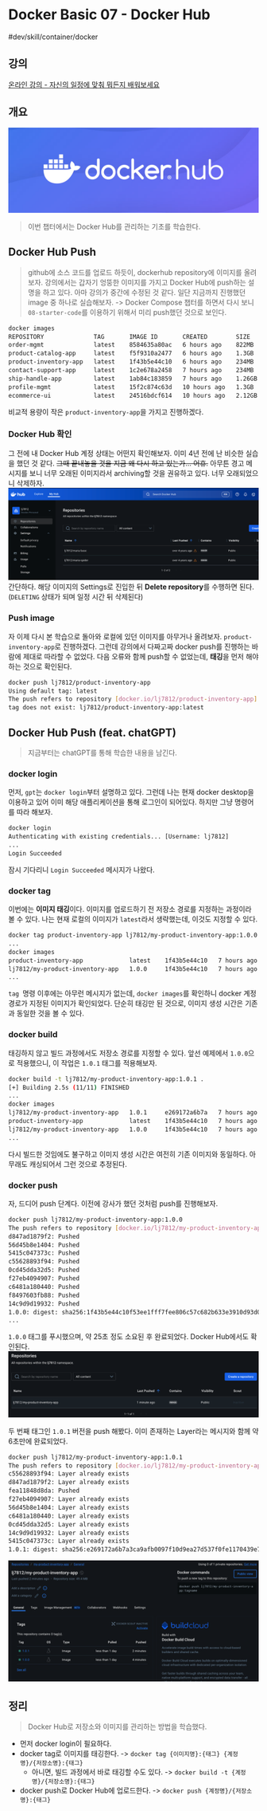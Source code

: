 #  Docker Basic 07 - Docker Hub

#dev/skill/container/docker

## 강의
[온라인 강의 - 자신의 일정에 맞춰 뭐든지 배워보세요](https://www.udemy.com/course/docker-training-learn-docker-from-zero-to-cloud/learn/lecture/42827656#overview)

## 개요
![](Docker%20Basic%2007%20-%20Docker%20Hub/image.png)<!-- {"width":460} -->
> 이번 챕터에서는 Docker Hub를 관리하는 기초를 학습한다.

## Docker Hub Push
> github에 소스 코드를 업로드 하듯이, dockerhub repository에 이미지를 올려보자.
강의에서는 갑자기 엉뚱한 이미지를 가지고 Docker Hub에 push하는 설명을 하고 있다. 아마 강의가 중간에 수정된 것 같다. 일단 지금까지 진행했던 image 중 하나로 실습해보자. -> Docker Compose 챕터를 하면서 다시 보니 `08-starter-code`를 이용하기 위해서 미리 push했던 것으로 보인다. 
```sh
docker images
REPOSITORY              TAG       IMAGE ID       CREATED        SIZE
order-mgmt              latest    8584635a80ac   6 hours ago    822MB
product-catalog-app     latest    f5f9310a2477   6 hours ago    1.3GB
product-inventory-app   latest    1f43b5e44c10   6 hours ago    234MB
contact-support-app     latest    1c2e678a2458   7 hours ago    234MB
ship-handle-app         latest    1ab84c183859   7 hours ago    1.26GB
profile-mgmt            latest    15f2c874c63d   10 hours ago   1.3GB
ecommerce-ui            latest    24516bdcf614   10 hours ago   2.12GB
```
비교적 용량이 작은 `product-inventory-app`을 가지고 진행하겠다.

### Docker Hub 확인
그 전에 내 Docker Hub 계정 상태는 어떤지 확인해보자. 이미 4년 전에 난 비슷한 실습을 했던 것 같다. ~~그때 끝내놓을 것을 지금 왜 다시 하고 있는가... 어휴.~~ 아무튼 경고 메시지를 보니 너무 오래된 이미지라서 archiving할 것을 권유하고 있다. 너무 오래되었으니 삭제하자.
![](Docker%20Basic%2007%20-%20Docker%20Hub/image%202.png)
간단하다. 해당 이미지의 Settings로 진입한 뒤 **Delete repository**를 수행하면 된다. (`DELETING` 상태가 되며 일정 시간 뒤 삭제된다)

### Push image
자 이제 다시 본 학습으로 돌아와 로컬에 있던 이미지를 아무거나 올려보자. `product-inventory-app`로 진행하겠다. 그런데 강의에서 다짜고짜 docker push를 진행하는 바람에 제대로 따라할 수 없었다. 다음 오류와 함께 push할 수 없었는데, **태깅**을 먼저 해야하는 것으로 확인된다. 
```sh
docker push lj7812/product-inventory-app
Using default tag: latest
The push refers to repository [docker.io/lj7812/product-inventory-app]
tag does not exist: lj7812/product-inventory-app:latest
```

## Docker Hub Push (feat. chatGPT)
> 지금부터는 chatGPT를 통해 학습한 내용을 남긴다.

### docker login
먼저, `gpt`는 `docker login`부터 설명하고 있다. 그런데 나는 현재 docker desktop을 이용하고 있어 이미 해당 애플리케이션을 통해 로그인이 되어있다. 하지만 그냥 명령어를 따라 해보자. 
```sh
docker login
Authenticating with existing credentials... [Username: lj7812]
...
Login Succeeded
```
잠시 기다리니 `Login Succeeded` 메시지가 나왔다.

### docker tag
이번에는 **이미지 태깅**이다. 이미지를 업로드하기 전 저장소 경로를 지정하는 과정이라 볼 수 있다. 나는 현재 로컬의 이미지가 `latest`라서 생략했는데, 이것도 지정할 수 있다.
```sh
docker tag product-inventory-app lj7812/my-product-inventory-app:1.0.0
...
docker images
product-inventory-app             latest    1f43b5e44c10   7 hours ago    234MB
lj7812/my-product-inventory-app   1.0.0     1f43b5e44c10   7 hours ago    234MB
...
```
`tag `명령 이후에는 아무런 메시지가 없는데, `docker images`를 확인하니 docker 계정 경로가 지정된 이미지가 확인되었다. 단순히 태깅만 된 것으로, 이미지 생성 시간은 기존과 동일한 것을 볼 수 있다.

### docker build
태깅하지 않고 빌드 과정에서도 저장소 경로를 지정할 수 있다. 앞선 예제에서 `1.0.0`으로 적용했으니, 이 작업은 `1.0.1` 태그를 적용해보자.
```sh
docker build -t lj7812/my-product-inventory-app:1.0.1 .
[+] Building 2.5s (11/11) FINISHED
...
docker images
lj7812/my-product-inventory-app   1.0.1     e269172a6b7a   7 hours ago    234MB
product-inventory-app             latest    1f43b5e44c10   7 hours ago    234MB
lj7812/my-product-inventory-app   1.0.0     1f43b5e44c10   7 hours ago    234MB
...
```
다시 빌드한 것임에도 불구하고 이미지 생성 시간은 여전히 기존 이미지와 동일하다. 아무래도 캐싱되어서 그런 것으로 추정된다.

### docker push
자, 드디어 push 단계다. 이전에 강사가 했던 것처럼 push를 진행해보자.
```sh
docker push lj7812/my-product-inventory-app:1.0.0
The push refers to repository [docker.io/lj7812/my-product-inventory-app]
d847ad1879f2: Pushed
56d45b8e1404: Pushed
5415c047373c: Pushed
c55628893f94: Pushed
0cd45dda32d5: Pushed
f27eb4094907: Pushed
c6481a180440: Pushed
f8497603fb88: Pushed
14c9d9d19932: Pushed
1.0.0: digest: sha256:1f43b5e44c10f53ee1fff7fee806c57c682b633e3910d93d0c305ff0c81f82e1 size: 856
...
```
`1.0.0` 태그를 푸시했으며, 약 25초 정도 소요된 후 완료되었다. Docker Hub에서도 확인된다.
![](Docker%20Basic%2007%20-%20Docker%20Hub/image%203.png)

두 번째 태그인 `1.0.1` 버전을 push 해봤다. 이미 존재하는 Layer라는 메시지와 함께 약 6초만에 완료되었다.
```sh
docker push lj7812/my-product-inventory-app:1.0.1
The push refers to repository [docker.io/lj7812/my-product-inventory-app]
c55628893f94: Layer already exists
d847ad1879f2: Layer already exists
fea11848d8da: Pushed
f27eb4094907: Layer already exists
56d45b8e1404: Layer already exists
c6481a180440: Layer already exists
0cd45dda32d5: Layer already exists
14c9d9d19932: Layer already exists
5415c047373c: Layer already exists
1.0.1: digest: sha256:e269172a6b7a3ca9afb0097f10d9ea27d537f0fe1170439e7671ef736b5cb4e5 size: 856
```
![](Docker%20Basic%2007%20-%20Docker%20Hub/image%204.png)

## 정리
> Docker Hub로 저장소와 이미지를 관리하는 방법을 학습했다.
- 먼저 docker login이 필요하다.
- docker tag로 이미지를 태깅한다.  -> `docker tag {이미지명}:{태그} {계정명}/{저장소명}:{태그}`
  - 아니면, 빌드 과정에서 바로 태깅할 수도 있다. -> `docker build -t {계정명}/{저장소명}:{태그}`
- docker push로 Docker Hub에 업로드한다. -> `docker push {계정명}/{저장소명}:{태그}`

